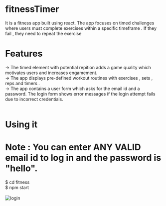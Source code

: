# fitnessTimer <br>
It is a fitness app built using react. The app focuses on timed challenges where users must complete exercises within a specific timeframe . If they fail , they need to repeat the exercise <br>
# Features <br>
-> The timed element with potential repition adds a game quality which motivates users and increases engamement. <br>
-> The app displays pre-defined workout routines with exercises , sets , reps and timers . <br>
-> The app contains a user form which asks for the email id and a password. The login form shows error messages if the login attempt fails due to incorrect credentials.
<br><br>
# Using it <br>
# Note : You can enter ANY VALID email id to log in and the password is "hello".
$ cd fitness<br>
$ npm start <br><br>
![login](https://github.com/user-attachments/assets/1d78fd7a-513a-4cd4-9987-410885dc94ba)<br><br>
